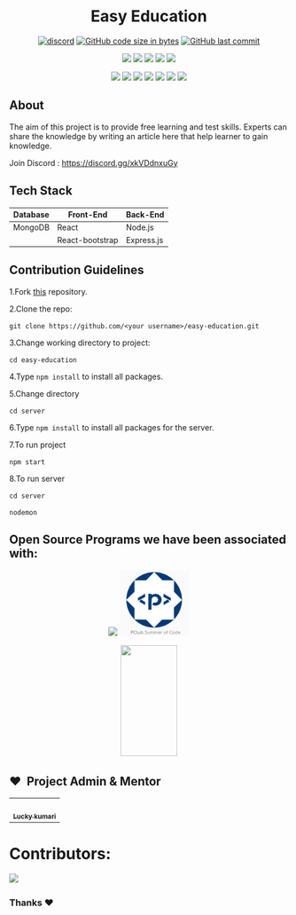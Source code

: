 <h1 align="center">Easy Education </h1>

<div align="center">
  
[![discord](https://img.shields.io/badge/Chat-on%20discord-red)](https://discord.gg/xkVDdnxuGy)
[![GitHub code size in bytes](https://img.shields.io/github/languages/code-size/luckykumarirai/easy-education?logo=github)](https://github.com/luckykumarirai/easy-education) 
[![GitHub last commit](https://img.shields.io/github/last-commit/luckykumarirai/easy-education?logo=git&logoColor=white&color=brightgreen)](https://github.com/luckykumarirai/easy-education/commits/master)  

<a href="https://github.com/luckykumarirai/easy-education"><img src="https://badges.frapsoft.com/os/v1/open-source.svg?v=103"></a>
<a href="https://github.com/luckykumarirai/easy-education"><img src="https://img.shields.io/badge/Built%20by-developers%20%3C%2F%3E-0059b3"></a>
<a href="https://github.com/luckykumarirai/easy-education"><img src="https://img.shields.io/static/v1.svg?label=Contributions&message=Welcome&color=yellow"></a>
<a href="https://github.com/luckykumarirai/"><img src="https://img.shields.io/badge/Maintained%3F-yes-brightgreen.svg?v=103"></a>
<a href="https://github.com/luckykumarirai/easy-education/watchers"><img src="https://img.shields.io/github/watchers/luckykumarirai/easy-education?color=blue"></a>
  
<a href="https://github.com/luckykumarirai/easy-education/graphs/contributors"><img src="https://img.shields.io/github/contributors/luckykumarirai/easy-education?color=brightgreen"></a>
<a href="https://github.com/luckykumarirai/easy-education/stargazers"><img src="https://img.shields.io/github/stars/luckykumarirai/easy-education?color=0059b3"></a>
<a href="https://github.com/luckykumarirai/easy-education/network/members"><img src="https://img.shields.io/github/forks/luckykumarirai/easy-education?color=yellow"></a>
<a href="https://github.com/luckykumarirai/easy-education/issues"><img src="https://img.shields.io/github/issues/luckykumarirai/easy-education?color=0059b3"></a>
<a href="https://github.com/luckykumarirai/easy-education/issues?q=is%3Aissue+is%3Aclosed"><img src="https://img.shields.io/github/issues-closed-raw/luckykumarirai/easy-education?color=yellow"></a>
<a href="https://github.com/luckykumarirai/easy-education/pulls"><img src="https://img.shields.io/github/issues-pr/luckykumarirai/easy-education?color=brightgreen"></a>
<a href="https://github.com/luckykumarirai/easy-education/pulls?q=is%3Apr+is%3Aclosed"><img src="https://img.shields.io/github/issues-pr-closed-raw/luckykumarirai/easy-education?color=0059b3"></a> 
</div>

## About
The aim of this project is to provide free learning and test skills. Experts can share the knowledge by writing an article here that help learner to gain knowledge.

Join Discord : https://discord.gg/xkVDdnxuGy

## Tech Stack

| Database | Front-End | Back-End   |
| -------- | --------- | ---------- |
| MongoDB   | React      | Node.js    |
| &nbsp;   | React-bootstrap | Express.js |

## Contribution Guidelines

1.Fork [this](https://github.com/luckykumarirai/easy-education.git) repository.

2.Clone the repo:

```
git clone https://github.com/<your username>/easy-education.git
```

3.Change working directory to project:
```
cd easy-education
```

4.Type ``npm install`` to install all packages. 

5.Change directory 

```
cd server
```
6.Type ```npm install``` to install all packages for the server.

7.To run project

```
npm start
```
8.To run server

```
cd server
```
```
nodemon
```
## Open Source Programs we have been associated with: 

<p align="center">
<a href="https://crosswoc.ieeedtu.in/"><img src="./readme_assets/crosswoc.png" width="25%"></a>
<a href="https://www.pclubsummerofcode.in/"><img src="./readme_assets/psoc.png" width="25%" ></a>  
<p align="center">
<a href="https://lgmsoc.co/"><img src="https://letsgrowmore.in/wp-content/uploads/2021/05/cropped-growmore-removebg-preview.png"  width="45%" height="200px"></img></a>
</p>
</p>

## ❤️&nbsp; Project Admin & Mentor

<table>
<tr>
    <td align="center" thead="admin"><a href="https://github.com/luckykumarirai"><img alt="" src="" width="100px;" alt="admin"/><br /><sub><b> Lucky kumari </b></sub></a></td></tr>
  </tr>
  </table>

# Contributors:
<a href="https://github.com/luckykumarirai/easy-education/graphs/contributors">
  <img src="https://contrib.rocks/image?repo=luckykumarirai/easy-education" />
</a>


### Thanks :heart:

